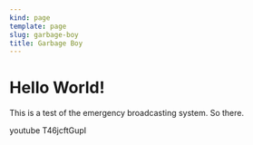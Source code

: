 ```yaml
---
kind: page
template: page
slug: garbage-boy
title: Garbage Boy
---
```

# Hello World!

This is a test of the emergency broadcasting system. So there.

youtube T46jcftGupI
